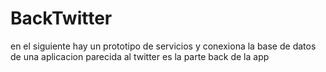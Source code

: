 # BackTwitter
en el siguiente hay un prototipo de servicios y conexiona la base de datos de una aplicacion parecida al twitter es la parte back de la app
